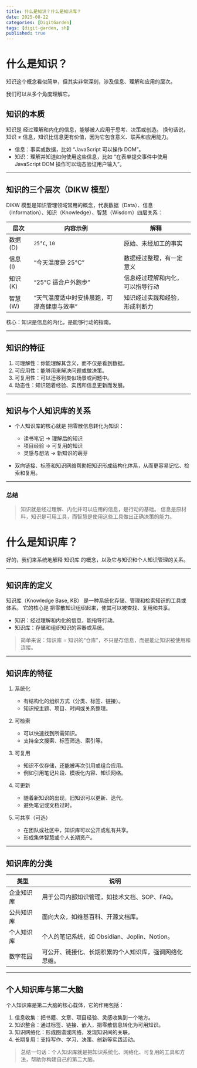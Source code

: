 ```yaml
---
title: 什么是知识？什么是知识库？
date: 2025-08-22
categories: [DigitGarden]
tags: [digit-garden, sh]
published: true
---
```



# 什么是知识？

知识这个概念看似简单，但其实非常深刻，涉及信息、理解和应用的层次。

我们可以从多个角度理解它。

## 知识的本质

知识是 经过理解和内化的信息，能够被人应用于思考、决策或创造。
换句话说，知识 ≠ 信息，知识比信息更有价值，因为它包含意义、联系和应用能力。

* 信息：事实或数据，比如 “JavaScript 可以操作 DOM”。
* 知识：理解并知道如何使用这些信息，比如 “在表单提交事件中使用 JavaScript DOM 操作可以动态验证用户输入”。

---

## 知识的三个层次（DIKW 模型）

DIKW 模型是知识管理领域常用的概念，代表数据（Data）、信息（Information）、知识（Knowledge）、智慧（Wisdom）四层关系：

| 层次     | 内容示例                   | 解释               |
| ------ | ---------------------- | ---------------- |
| 数据 (D) | `25°C`, `10`           | 原始、未经加工的事实       |
| 信息 (I) | “今天温度是 25°C”           | 数据经过整理，有一定意义     |
| 知识 (K) | “25°C 适合户外跑步”          | 信息经过理解和内化，可以指导行动 |
| 智慧 (W) | “天气温度适中时安排晨跑，可提高健康与效率” | 知识经过实践和经验，形成判断力  |

核心：知识是信息的内化，是能够行动的指南。

---

## 知识的特征

1. 可理解性：你能理解其含义，而不仅是看到数据。
2. 可应用性：能够用来解决问题或做决策。
3. 可复用性：可以迁移到类似场景或问题中。
4. 动态性：知识随着经验、实践和信息更新而发展。

---

## 知识与个人知识库的关系

* 个人知识库的核心就是 把零散信息转化为知识：

  * 读书笔记 → 理解后的知识
  * 项目经验 → 可复用的知识
  * 灵感与想法 → 新知识的萌芽
* 双向链接、标签和知识网络帮助把知识形成结构化体系，从而更容易记忆、检索和复用。

---

### 总结

> 知识就是经过理解、内化并可以应用的信息，是行动的基础。
> 信息是原材料，知识是可用工具，而智慧是使用这些工具做出正确决策的能力。

# 什么是知识库？

好的，我们来系统地解释 知识库 的概念，以及它与知识和个人知识管理的关系。

---

## 知识库的定义

知识库（Knowledge Base, KB） 是一种系统化存储、管理和检索知识的工具或体系。
它的核心是 把零散知识组织起来，使其可以被查找、复用和共享。

* 知识：经过理解和内化的信息，能指导行动。
* 知识库：存储和组织知识的容器或系统。

> 简单来说：知识库 = 知识的“仓库”，不只是存信息，而是能让知识被使用和连接。

---

## 知识库的特征

1. 系统化

   * 有结构化的组织方式（分类、标签、链接）。
   * 知识按主题、项目、时间或关系整理。

2. 可检索

   * 可以快速找到所需知识。
   * 支持全文搜索、标签筛选、索引等。

3. 可复用

   * 知识不仅存储，还能被再次引用或组合应用。
   * 例如引用笔记片段、模板化内容、知识网络。

4. 可更新

   * 随着新知识的出现，旧知识可以更新、迭代。
   * 避免笔记或文档过时。

5. 可共享（可选）

   * 在团队或社区中，知识库可以公开或私有共享。
   * 形成集体智慧或个人长期资产。

---

## 知识库的分类

| 类型        | 说明                                |
| --------- | --------------------------------- |
| 企业知识库 | 用于公司内部知识管理，如技术文档、SOP、FAQ。         |
| 公共知识库 | 面向大众，如维基百科、开源文档库。                 |
| 个人知识库 | 个人的笔记系统，如 Obsidian、Joplin、Notion。 |
| 数字花园  | 可公开、链接化、长期积累的个人知识库，强调网络化思维。       |

---

## 个人知识库与第二大脑

个人知识库是第二大脑的核心载体，它的作用包括：

1. 信息收集：把书籍、文章、项目经验、灵感收集到一个地方。
2. 知识整合：通过标签、链接、嵌入，把零散信息转化为可用知识。
3. 知识网络化：形成图谱或网络，发现知识间的关联。
4. 长期复用：支持写作、学习、决策、创新等实践活动。

> 总结一句话：个人知识库就是把知识系统化、网络化、可复用的工具和方法，帮助你构建自己的第二大脑。
